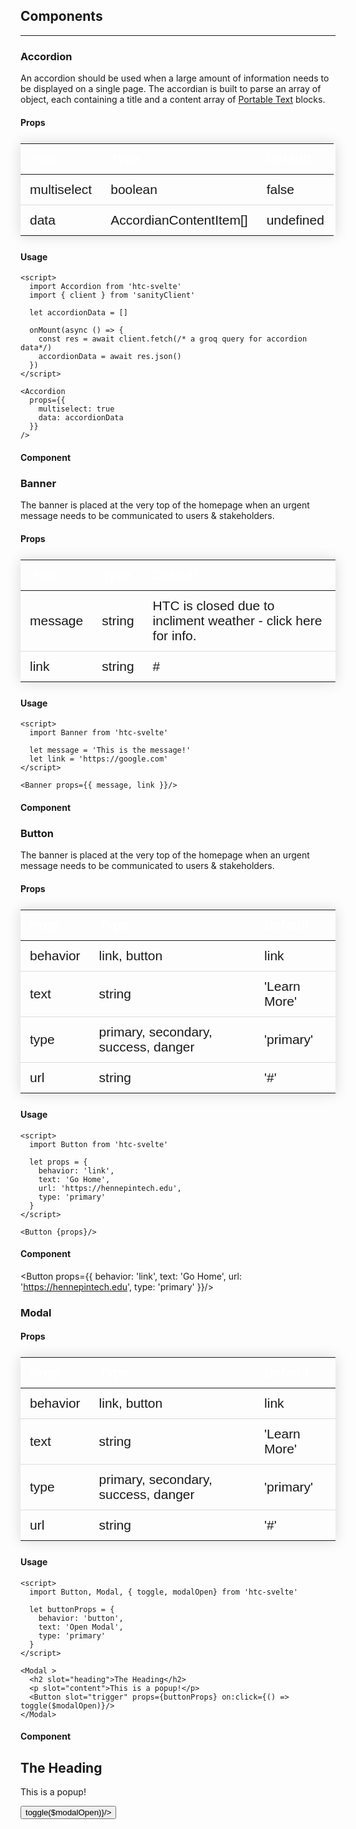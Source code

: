 <script lang=ts>
  import { getContext } from 'svelte'
  import Accordion from '$lib/Accordion.svelte'
  import Banner from '$lib/Banner.svelte'
  import Button from '$lib/Button.svelte'
  import Modal, { modalOpen, toggle } from '$lib/Modal.svelte'
  // import { modal } from '$lib/stores/modal'

  // const { open } = getContext('modal')
  // let open = false
  
  // $: modal.set(open)

  // $: console.log($modal)
</script>

  ## Components

  <hr/>

  <!-- Accordion start -->
  ### Accordion

  An accordion should be used when a large amount of information needs to be displayed on a single page. The accordian is built to parse an array of object, each containing a title and a content array of [Portable Text](https://github.com/portabletext/portabletext) blocks. 

  #### Props

  | Prop        | Type                   | Default   |
  |-------------|------------------------|-----------|
  | multiselect | boolean                | false     |
  | data        | AccordianContentItem[] | undefined |

  #### Usage

  ```svelte
  <script>
    import Accordion from 'htc-svelte'
    import { client } from 'sanityClient'

    let accordionData = []

    onMount(async () => {
      const res = await client.fetch(/* a groq query for accordion data*/)
      accordionData = await res.json()
    })
  </script>

  <Accordion 
    props={{
      multiselect: true
      data: accordionData
    }}
  />
  ```

  #### Component

  <Accordion />
  <!-- Accordion end -->

  <!-- Banner start -->
  ### Banner

  The banner is placed at the very top of the homepage when an urgent message needs to be communicated to users & stakeholders.

  #### Props

  | Prop    | Type   | Default                                                       |
  |---------|--------|---------------------------------------------------------------|
  | message | string | HTC is closed due to incliment weather - click here for info. |
  | link    | string | #                                                             |

  #### Usage

  ```svelte
  <script>
    import Banner from 'htc-svelte'

    let message = 'This is the message!'
    let link = 'https://google.com'
  </script>

  <Banner props={{ message, link }}/>
  ```

  #### Component

  <Banner />
  <!-- Banner end -->

  <!-- Button start -->
  ### Button

  The banner is placed at the very top of the homepage when an urgent message needs to be communicated to users & stakeholders.

  #### Props

  | Prop     | Type                                | Default      |
  |----------|-------------------------------------|--------------|
  | behavior | link, button                        | link         |
  | text     | string                              | 'Learn More' |
  | type     | primary, secondary, success, danger | 'primary'    |
  | url      | string                              | '#'          |

  #### Usage

  ```svelte
  <script>
    import Button from 'htc-svelte'

    let props = {
      behavior: 'link',
      text: 'Go Home',
      url: 'https://hennepintech.edu',
      type: 'primary'
    }
  </script>

  <Button {props}/>
  ```

  #### Component

  <Button props={{
      behavior: 'link',
      text: 'Go Home',
      url: 'https://hennepintech.edu',
      type: 'primary'
    }}/>
  <!-- Button end -->


  <!-- Modal start -->
  ### Modal

  #### Props

  | Prop     | Type                                | Default      |
  |----------|-------------------------------------|--------------|
  | behavior | link, button                        | link         |
  | text     | string                              | 'Learn More' |
  | type     | primary, secondary, success, danger | 'primary'    |
  | url      | string                              | '#'          |

  #### Usage

  ```svelte
  <script>
    import Button, Modal, { toggle, modalOpen} from 'htc-svelte'

    let buttonProps = {
      behavior: 'button',
      text: 'Open Modal',
      type: 'primary'
    }
  </script>

  <Modal >
    <h2 slot="heading">The Heading</h2>
    <p slot="content">This is a popup!</p>
    <Button slot="trigger" props={buttonProps} on:click={() => toggle($modalOpen)}/>
  </Modal>
  ```

  #### Component

  <Modal >
    <h2 slot="heading">The Heading</h2>
    <p slot="content">This is a popup!</p>
    <Button slot="trigger" props={{
      behavior: 'button',
      text: 'Open Modal',
      type: 'primary'
    }} on:click={() => toggle($modalOpen)}/>
  </Modal>
  
  <!-- Modal end -->

<style>
  table {
    border-collapse: collapse;
    margin: 25px 0;
    font-size: 1.5em;
    font-family: sans-serif;
    min-width: 400px;
    box-shadow: 0 0 20px rgba(0, 0, 0, 0.15);
  }
  table thead tr {
    background-color: var(--blue);
    color: #ffffff;
    text-align: left;
  }
  th, td {
    padding: 12px 15px;
  }
  table tbody tr {
    border-bottom: 1px solid #dddddd;
}

table tbody tr:nth-of-type(even) {
    background-color: var(--gray-100);
}

table tbody tr:last-of-type {
    border-bottom: 2px solid var(--blue);
}

</style>